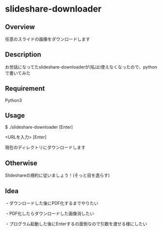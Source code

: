 # slideshare-downloader

## Overview
任意のスライドの画像をダウンロードします

## Description
お世話になってたslideshare-downloaderが(私は)使えなくなったので、pythonで書いてみた

## Requirement
Python3

## Usage
$ ./slideshare-downloader [Enter]

<URLを入力> [Enter]

現在のディレクトリにダウンロードします

## Otherwise

Slideshareの規約に従いましょう！(そっと目を逸らす)

## Idea

・ダウンロードした後にPDF化するまでやりたい

・PDF化したらダウンロードした画像消したい

・プログラム起動した後にEnterするの面倒なので引数を渡せる様にしたい

